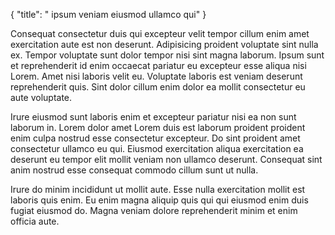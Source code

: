 {
  "title": " ipsum veniam eiusmod ullamco qui"
}

Consequat consectetur duis qui excepteur velit tempor cillum enim amet exercitation aute est non deserunt. Adipisicing proident voluptate sint nulla ex. Tempor voluptate sunt dolor tempor nisi sint magna laborum. Ipsum sunt et reprehenderit id enim occaecat pariatur eu excepteur esse aliqua nisi Lorem. Amet nisi laboris velit eu. Voluptate laboris est veniam deserunt reprehenderit quis. Sint dolor cillum enim dolor ea mollit consectetur eu aute voluptate.

Irure eiusmod sunt laboris enim et excepteur pariatur nisi ea non sunt laborum in. Lorem dolor amet Lorem duis est laborum proident proident enim culpa nostrud esse consectetur excepteur. Do sint proident amet consectetur ullamco eu qui. Eiusmod exercitation aliqua exercitation ea deserunt eu tempor elit mollit veniam non ullamco deserunt. Consequat sint anim nostrud esse consequat commodo cillum sunt ut nulla.

Irure do minim incididunt ut mollit aute. Esse nulla exercitation mollit est laboris quis enim. Eu enim magna aliquip quis qui qui eiusmod enim duis fugiat eiusmod do. Magna veniam dolore reprehenderit minim et enim officia aute.